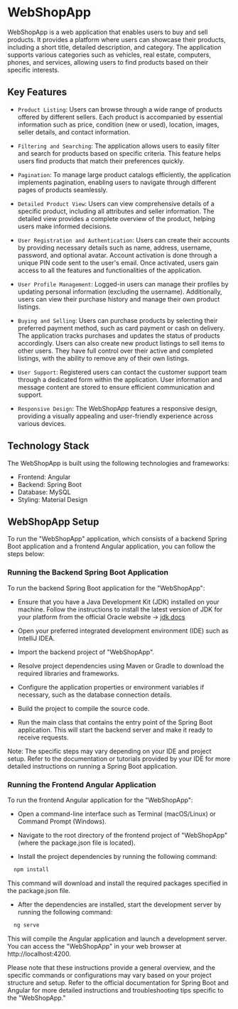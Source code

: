 # WebShopApp

WebShopApp is a web application that enables users to buy and sell products. It provides a platform where users can showcase their products, including a short title, detailed description, and category. The application supports various categories such as vehicles, real estate, computers, phones, and services, allowing users to find products based on their specific interests.

## Key Features

 - `Product Listing`: Users can browse through a wide range of products offered by different sellers. Each product is accompanied by essential information such as price, condition (new or used), location, images, seller details, and contact information.

- `Filtering and Searching`: The application allows users to easily filter and search for products based on specific criteria. This feature helps users find products that match their preferences quickly.

- `Pagination`: To manage large product catalogs efficiently, the application implements pagination, enabling users to navigate through different pages of products seamlessly.

- `Detailed Product View`: Users can view comprehensive details of a specific product, including all attributes and seller information. The detailed view provides a complete overview of the product, helping users make informed decisions.

- `User Registration and Authentication`: Users can create their accounts by providing necessary details such as name, address, username, password, and optional avatar. Account activation is done through a unique PIN code sent to the user's email. Once activated, users gain access to all the features and functionalities of the application.

- `User Profile Management`: Logged-in users can manage their profiles by updating personal information (excluding the username). Additionally, users can view their purchase history and manage their own product listings.

- `Buying and Selling`: Users can purchase products by selecting their preferred payment method, such as card payment or cash on delivery. The application tracks purchases and updates the status of products accordingly. Users can also create new product listings to sell items to other users. They have full control over their active and completed listings, with the ability to remove any of their own listings.

- `User Support`: Registered users can contact the customer support team through a dedicated form within the application. User information and message content are stored to ensure efficient communication and support.

- `Responsive Design`: The WebShopApp features a responsive design, providing a visually appealing and user-friendly experience across various devices.

## Technology Stack

The WebShopApp is built using the following technologies and frameworks:

- Frontend: Angular
- Backend: Spring Boot
- Database: MySQL
- Styling: Material Design

## WebShopApp Setup

To run the "WebShopApp" application, which consists of a backend Spring Boot application and a frontend Angular application, you can follow the steps below:

### Running the Backend Spring Boot Application

To run the backend Spring Boot application for the "WebShopApp":

- Ensure that you have a Java Development Kit (JDK) installed on your machine. Follow the instructions to install the latest version of JDK for your platform from the official Oracle website -> [jdk docs](https://www.oracle.com/java/technologies/downloads/)

- Open your preferred integrated development environment (IDE) such as IntelliJ IDEA.

- Import the backend project of "WebShopApp".

- Resolve project dependencies using Maven or Gradle to download the required libraries and frameworks.

- Configure the application properties or environment variables if necessary, such as the database connection details.

- Build the project to compile the source code.

- Run the main class that contains the entry point of the Spring Boot application. This will start the backend server and make it ready to receive requests.

Note: The specific steps may vary depending on your IDE and project setup. Refer to the documentation or tutorials provided by your IDE for more detailed instructions on running a Spring Boot application.

### Running the Frontend Angular Application

To run the frontend Angular application for the "WebShopApp":

- Open a command-line interface such as Terminal (macOS/Linux) or Command Prompt (Windows).

- Navigate to the root directory of the frontend project of "WebShopApp" (where the package.json file is located).

- Install the project dependencies by running the following command:

```bash
  npm install
```

This command will download and install the required packages specified in the package.json file.

- After the dependencies are installed, start the development server by running the following command:

```bash
  ng serve
```

This will compile the Angular application and launch a development server. You can access the "WebShopApp" in your web browser at http://localhost:4200.

Please note that these instructions provide a general overview, and the specific commands or configurations may vary based on your project structure and setup. Refer to the official documentation for Spring Boot and Angular for more detailed instructions and troubleshooting tips specific to the "WebShopApp."
